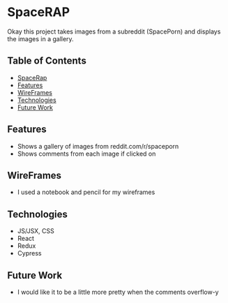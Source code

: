 # SpaceRAP
Okay this project takes images from a subreddit (SpacePorn) and displays the images in a gallery.

## Table of Contents

- [SpaceRap](#spacerap)
- [Features](#features)
- [WireFrames](#wireframes)
- [Technologies](#technologies)
- [Future Work](#future-work)

## Features
- Shows a gallery of images from reddit.com/r/spaceporn
- Shows comments from each image if clicked on

## WireFrames
- I used a notebook and pencil for my wireframes

## Technologies
- JS/JSX, CSS
- React
- Redux
- Cypress

## Future Work
- I would like it to be a little more pretty when the comments overflow-y